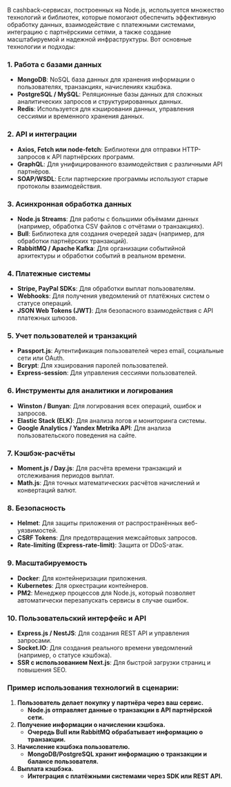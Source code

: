В cashback-сервисах, построенных на Node.js, используется множество технологий и библиотек, которые помогают обеспечить эффективную обработку данных, взаимодействие с платежными системами, интеграцию с партнёрскими сетями, а также создание масштабируемой и надежной инфраструктуры. Вот основные технологии и подходы:

### **1. Работа с базами данных**

* **MongoDB**: NoSQL база данных для хранения информации о пользователях, транзакциях, начислениях кэшбэка.
* **PostgreSQL / MySQL**: Реляционные базы данных для сложных аналитических запросов и структурированных данных.
* **Redis**: Используется для кэширования данных, управления сессиями и временного хранения данных.

### **2. API и интеграции**

* **Axios, Fetch или node-fetch**: Библиотеки для отправки HTTP-запросов к API партнёрских программ.
* **GraphQL**: Для унифицированного взаимодействия с различными API партнёров.
* **SOAP/WSDL**: Если партнерские программы используют старые протоколы взаимодействия.

### **3. Асинхронная обработка данных**

* **Node.js Streams**: Для работы с большими объёмами данных (например, обработка CSV файлов с отчётами о транзакциях).
* **Bull**: Библиотека для создания очередей задач (например, для обработки партнёрских транзакций).
* **RabbitMQ / Apache Kafka**: Для организации событийной архитектуры и обработки событий в реальном времени.

### **4. Платежные системы**

* **Stripe, PayPal SDKs**: Для обработки выплат пользователям.
* **Webhooks**: Для получения уведомлений от платёжных систем о статусе операций.
* **JSON Web Tokens (JWT)**: Для безопасного взаимодействия с API платежных шлюзов.

### **5. Учет пользователей и транзакций**

* **Passport.js**: Аутентификация пользователей через email, социальные сети или OAuth.
* **Bcrypt**: Для хэширования паролей пользователей.
* **Express-session**: Для управления сессиями пользователей.

### **6. Инструменты для аналитики и логирования**

* **Winston / Bunyan**: Для логирования всех операций, ошибок и запросов.
* **Elastic Stack (ELK)**: Для анализа логов и мониторинга системы.
* **Google Analytics / Yandex Metrika API**: Для анализа пользовательского поведения на сайте.

### **7. Кэшбэк-расчёты**

* **Moment.js / Day.js**: Для расчёта времени транзакций и отслеживания периодов выплат.
* **Math.js**: Для точных математических расчётов начислений и конвертаций валют.

### **8. Безопасность**

* **Helmet**: Для защиты приложения от распространённых веб-уязвимостей.
* **CSRF Tokens**: Для предотвращения межсайтовых запросов.
* **Rate-limiting (Express-rate-limit)**: Защита от DDoS-атак.

### **9. Масштабируемость**

* **Docker**: Для контейнеризации приложения.
* **Kubernetes**: Для оркестрации контейнеров.
* **PM2**: Менеджер процессов для Node.js, который позволяет автоматически перезапускать сервисы в случае ошибок.

### **10. Пользовательский интерфейс и API**

* **Express.js / NestJS**: Для создания REST API и управления запросами.
* **Socket.IO**: Для создания реального времени уведомлений (например, о статусе кэшбэка).
* **SSR с использованием Next.js**: Для быстрой загрузки страниц и повышения SEO.

### Пример использования технологий в сценарии:

1. **Пользователь делает покупку у партнёра через ваш сервис.**
   * **Node.js отправляет данные о транзакции в API партнёрской сети.**
2. **Получение информации о начислении кэшбэка.**
   * **Очередь Bull или RabbitMQ обрабатывает информацию о транзакции.**
3. **Начисление кэшбэка пользователю.**
   * **MongoDB/PostgreSQL хранит информацию о транзакции и балансе пользователя.**
4. **Выплата кэшбэка.**
   * **Интеграция с платёжными системами через SDK или REST API.**
